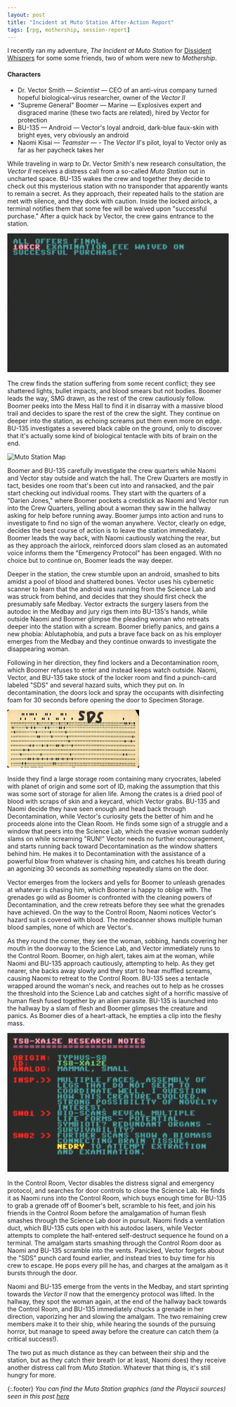 ```yaml
---
layout: post
title: "Incident at Muto Station After-Action Report"
tags: [rpg, mothership, session-report]
---
```


I recently ran my adventure, _The Incident at Muto Station_ for [Dissident Whispers](https://whispercollective.org/) for some some friends, two of whom were new to _Mothership_. 

#### Characters

- Dr. Vector Smith &mdash; _Scientist_ &mdash; CEO of an anti-virus company turned hopeful biological-virus researcher, owner of the _Vector II_
- "Supreme General" Boomer &mdash; Marine &mdash; Explosives expert and disgraced marine (these two facts are related), hired by Vector for protection
- BU-135 &mdash; Android &mdash; Vector's loyal android, dark-blue faux-skin with bright eyes, very obviously an android
- Naomi Kisai &mdash; _Teamster_ &mdash; - The _Vector II_'s pilot, loyal to Vector only as far as her paycheck takes her

While traveling in warp to Dr. Vector Smith's new research consultation, the _Vector II_ receives a distress call from a so-called _Muto Station_ out in uncharted space. BU-135 wakes the crew and together they decide to check out this mysterious station with no transponder that apparently wants to remain a secret. As they approach, their repeated hails to the station are met with silence, and they dock with caution. Inside the locked airlock, a terminal notifies them that some fee will be waived upon "successful purchase." After a quick hack by Vector, the crew gains entrance to the station.

![Examination fee?](/assets/muto_station/muto-airlock.png)

The crew finds the station suffering from some recent conflict; they see shattered lights, bullet impacts, and blood smears but not bodies. Boomer leads the way, SMG drawn, as the rest of the crew cautiously follow. Boomer peeks into the Mess Hall to find it in disarray with a massive blood trail and decides to spare the rest of the crew the sight. They continue on deeper into the station, as echoing screams put them even more on edge. BU-135 investigates a severed black cable on the ground, only to discover that it's actually some kind of biological tentacle with bits of brain on the end. 

![Muto Station Map](/assets/muto_station/muto-station.png)

Boomer and BU-135 carefully investigate the crew quarters while Naomi and Vector stay outside and watch the hall. The Crew Quarters are mostly in tact, besides one room that's been cut into and ransacked, and the pair start checking out individual rooms. They start with the quarters of a "Darien Jones," where Boomer pockets a credstick as Naomi and Vector run into the Crew Quarters, yelling about a woman they saw in the hallway asking for help before running away. Boomer jumps into action and runs to investigate to find no sign of the woman anywhere. Vector, clearly on edge, decides the best course of action is to leave the station immediately. Boomer leads the way back, with Naomi cautiously watching the rear, but as they approach the airlock, reinforced doors slam closed as an automated voice informs them the "Emergency Protocol" has been engaged. With no choice but to continue on, Boomer leads the way deeper.

Deeper in the station, the crew stumble upon an android, smashed to bits amidst a pool of blood and shattered bones. Vector uses his cybernetic scanner to learn that the android was running from the Science Lab and was struck from behind, and decides that they should first check the presumably safe Medbay. Vector extracts the surgery lasers from the autodoc in the Medbay and jury rigs them into BU-135's hands, while outside Naomi and Boomer glimpse the pleading woman who retreats deeper into the station with a scream. Boomer briefly panics, and gains a new phobia: Ablutaphobia, and puts a brave face back on as his employer emerges from the Medbay and they continue onwards to investigate the disappearing woman.

Following in her direction, they find lockers and a Decontamination room, which Boomer refuses to enter and instead keeps watch outside. Naomi, Vector, and BU-135 take stock of the locker room and find a punch-card labeled "SDS" and several hazard suits, which they put on. In decontamination, the doors lock and spray the occupants with disinfecting foam for 30 seconds before opening the door to Specimen Storage.

![SDS?](/assets/muto_station/sds-punchcard.png)

Inside they find a large storage room containing many cryocrates, labeled with planet of origin and some sort of ID, making the assumption that this was some sort of storage for alien life. Among the crates is a dried pool of blood with scraps of skin and a keycard, which Vector grabs. BU-135 and Naomi decide they have seen enough and head back through Decontamination, while Vector's curiosity gets the better of him and he proceeds alone into the Clean Room. He finds some sign of a struggle and a window that peers into the Science Lab, which the evasive woman suddenly slams on while screaming "RUN!" Vector needs no further encouragement, and starts running back toward Decontamination as the window shatters behind him. He makes it to Decontamination with the assistance of a powerful blow from whatever is chasing him, and catches his breath during an agonizing 30 seconds as _something_ repeatedly slams on the door.

Vector emerges from the lockers and yells for Boomer to unleash grenades at whatever is chasing him, which Boomer is happy to oblige with. The grenades go wild as Boomer is confronted with the cleaning powers of Decontamination, and the crew retreats before they see what the grenades have achieved. On the way to the Control Room, Naomi notices Vector's hazard suit is covered with blood. The medscanner shows multiple human blood samples, none of which are Vector's. 

As they round the corner, they see the woman, sobbing, hands covering her mouth in the doorway to the Science Lab, and Vector immediately runs to the Control Room. Boomer, on high alert, takes aim at the woman, while Naomi and BU-135 approach cautiously, attempting to help. As they get nearer, she backs away slowly and they start to hear muffled screams, causing Naomi to retreat to the Control Room. BU-135 sees a tentacle wrapped around the woman's neck, and reaches out to help as he crosses the threshold into the Science Lab and catches sight of a horrific massive of human flesh fused together by an alien parasite. BU-135 is launched into the hallway by a slam of flesh and Boomer glimpses the creature and panics. As Boomer dies of a heart-attack, he empties a clip into the fleshy mass.

![TS8-XA12E Notes](/assets/muto_station/muto-xa12e-notes.png)

In the Control Room, Vector disables the distress signal and emergency protocol, and searches for door controls to close the Science Lab. He finds it as Naomi runs into the Control Room, which buys enough time for BU-135 to grab a grenade off of Boomer's belt, scramble to his feet, and join his friends in the Control Room before the amalgamation of human flesh smashes through the Science Lab door in pursuit. Naomi finds a ventilation duct, which BU-135 cuts open with his autodoc lasers, while Vector attempts to complete the half-entered self-destruct sequence he found on a terminal. The amalgam starts smashing through the Control Room door as Naomi and BU-135 scramble into the vents. Panicked, Vector forgets about the "SDS" punch card found earlier, and instead tries to buy time for his crew to escape. He pops every pill he has, and charges at the amalgam as it bursts through the door.

Naomi and BU-135 emerge from the vents in the Medbay, and start sprinting towards the _Vector II_ now that the emergency protocol was lifted. In the hallway, they spot the woman again, at the end of the hallway back towards the Control Room, and BU-135 immediately chucks a grenade in her direction, vaporizing her and slowing the amalgam. The two remaining crew members make it to their ship, while hearing the sounds of the pursuing horror, but manage to speed away before the creature can catch them (a critical success!).

The two put as much distance as they can between their ship and the station, but as they catch their breath (or at least, Naomi does) they receive another distress call from _Muto Station_. Whatever that thing is, it's still hungry for more.

{:.footer} 
*You can find the Muto Station graphics (and the Playscii sources) seen in this post [here](https://drive.google.com/file/d/1hZTwv7K1AxfH0YE-E28Y93_9GwRzyXwW/view?usp=sharing)* 
